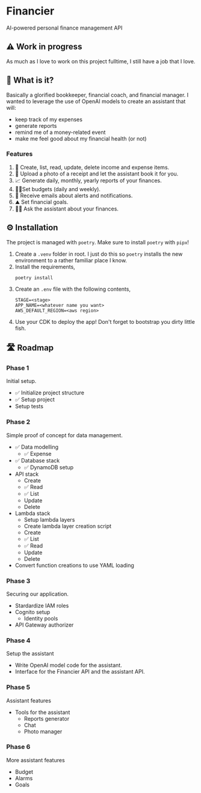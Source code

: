 # Financier

AI-powered personal finance management API

## ⚠️ Work in progress

As much as I love to work on this project fulltime, I still have a job that I love.

## 🧠 What is it?

Basically a glorified bookkeeper, financial coach, and financial manager.
I wanted to leverage the use of OpenAI models to create an assistant that will:

- keep track of my expenses
- generate reports
- remind me of a money-related event
- make me feel good about my financial health (or not)

### Features

1. 📃 Create, list, read, update, delete income and expense items.
2. 📸 Upload a photo of a receipt and let the assistant book it for you.
3. 📈 Generate daily, monthly, yearly reports of your finances.
4. 💪🏽Set budgets (daily and weekly).
5. 📨 Receive emails about alerts and notifications.
6. ⛰️ Set financial goals.
7. 👨🏽 Ask the assistant about your finances.

## ⚙️ Installation

The project is managed with `poetry`.
Make sure to install `poetry` with `pipx`!

1. Create a `.venv` folder in root. I just do this so `poetry` installs the new environment to a rather familiar place I know.
1. Install the requirements,
   ```
   poetry install
   ```
1. Create an `.env` file with the following contents,
   ```
   STAGE=<stage>
   APP_NAME=<whatever name you want>
   AWS_DEFAULT_REGION=<aws region>
   ```
1. Use your CDK to deploy the app! Don't forget to bootstrap you dirty little fish.

## 🛣️ Roadmap

### Phase 1

Initial setup.

- ✅ Initialize project structure
- ✅ Setup project
- Setup tests

### Phase 2

Simple proof of concept for data management.

- ✅ Data modelling
  - ✅ Expense
- ✅ Database stack
  - ✅ DynamoDB setup
- API stack
  - Create
  - ✅ Read
  - ✅ List
  - Update
  - Delete
- Lambda stack
  - Setup lambda layers
  - Create lambda layer creation script
  - Create
  - ✅ List
  - ✅ Read
  - Update
  - Delete
- Convert function creations to use YAML loading

### Phase 3

Securing our application.

- Stardardize IAM roles
- Cognito setup
  - Identity pools
- API Gateway authorizer

### Phase 4

Setup the assistant

- Write OpenAI model code for the assistant.
- Interface for the Financier API and the assistant API.

### Phase 5

Assistant features

- Tools for the assistant
  - Reports generator
  - Chat
  - Photo manager

### Phase 6

More assistant features

- Budget
- Alarms
- Goals
